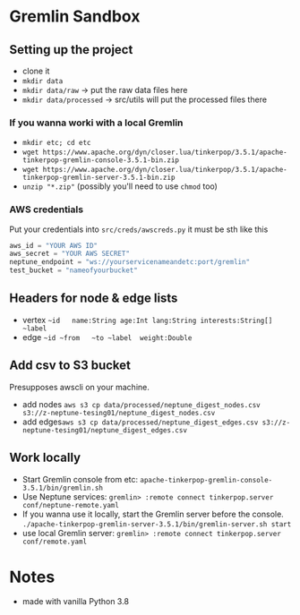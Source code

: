 # Gremlin Sandbox
## Setting up the project
+ clone it
+ ```mkdir data```
+ ```mkdir data/raw``` -> put the raw data files here
+ ```mkdir data/processed``` -> src/utils will put the processed files there
### If you wanna worki with a local Gremlin
+ ```mkdir etc; cd etc```
+ ```wget https://www.apache.org/dyn/closer.lua/tinkerpop/3.5.1/apache-tinkerpop-gremlin-console-3.5.1-bin.zip```
+ ```wget https://www.apache.org/dyn/closer.lua/tinkerpop/3.5.1/apache-tinkerpop-gremlin-server-3.5.1-bin.zip```
+ ```unzip "*.zip"``` (possibly you'll need to use ```chmod``` too)
### AWS credentials
Put your credentials into ```src/creds/awscreds.py``` it must be sth like this
```python
aws_id = "YOUR AWS ID"
aws_secret = "YOUR AWS SECRET"
neptune_endpoint = "ws://yourservicenameandetc:port/gremlin"
test_bucket = "nameofyourbucket"
```
## Headers for node & edge lists
+ vertex `~id	name:String	age:Int	lang:String	interests:String[]	~label`
+ edge `~id	~from	~to	~label	weight:Double`

## Add csv to S3 bucket
Presupposes awscli on your machine.
+ add nodes ```aws s3 cp data/processed/neptune_digest_nodes.csv s3://z-neptune-tesing01/neptune_digest_nodes.csv```
+ add edges```aws s3 cp data/processed/neptune_digest_edges.csv s3://z-neptune-tesing01/neptune_digest_edges.csv```

## Work locally
+ Start Gremlin console from etc: ```apache-tinkerpop-gremlin-console-3.5.1/bin/gremlin.sh```
+ Use Neptune services: ```gremlin> :remote connect tinkerpop.server conf/neptune-remote.yaml```
+ If you wanna use it locally, start the Gremlin server before the console. ```./apache-tinkerpop-gremlin-server-3.5.1/bin/gremlin-server.sh start```
+ use local Gremlin server: ```gremlin> :remote connect tinkerpop.server conf/remote.yaml```

# Notes
+ made with vanilla Python 3.8